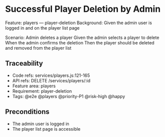 # Successful Player Deletion by Admin
Feature: players — player-deletion
  Background:
    Given the admin user is logged in and on the player list page

  Scenario: Admin deletes a player
    Given the admin selects a player to delete
    When the admin confirms the deletion
    Then the player should be deleted and removed from the player list

## Traceability
- Code refs: services/players.js:121-165
- API refs: DELETE /services/players/:id
- Feature area: players
- Requirement: player-deletion
- Tags: @e2e @players @priority-P1 @risk-high @happy

## Preconditions
- The admin user is logged in
- The player list page is accessible

